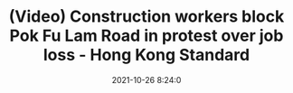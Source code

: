 ---
"title": "(Video) Construction workers block Pok Fu Lam Road in protest over job loss - Hong Kong Standard"
"date": "2021-10-26 8:24:0"
"feed_name": "GOOGLENEWSCONSTRUCTION"
"feed_website": "https://news.google.com/search?q=construction%2Bincident&hl=en-US&gl=US&ceid=US:en"
"feed_rss": "https://news.google.com/rss/search?q=construction%2Bincident&hl=en-US&gl=US&ceid=US:en"
"link": "https://www.thestandard.com.hk/breaking-news/section/4/181998/(Video)-Construction-workers-block-Pok-Fu-Lam-Road-in-protest-over-job-loss"
"source": "{'href': 'https://www.thestandard.com.hk', 'title': 'Hong Kong Standard'}"
"file": "_posts/2021-1-1-f90eaf46d1d68276a27cc2333fb1b591eb0bd882.md"
"accident": "0"
"drilling": "0"
"dead": "0"
"injured": "0"
"arrested": "0"
"place": "unknown place"
"where": "unknown site"
"causes": "unknown"
"place_uri": "unknown place"
---